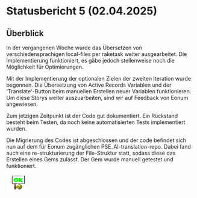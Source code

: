 # Statusbericht 5 (02.04.2025)
## Überblick


In der vergangenen Woche wurde das Übersetzen von verschiedensprachigen local-files per raketask weiter ausgearbeitet.
Die Implementierung funktioniert, es gäbe jedoch stellenweise noch die Möglichkeit für Optimierungen.

Mit der Implementierung der optionalen Zielen der zweiten Iteration wurde begonnen. Die Übersetzung von Active Records Variablen
und der 'Translate'-Button beim manuellen Erstellen neuer Variablen funktionieren. Um diese Storys weiter auszuarbeiten,
sind wir auf Feedback von Eonum angewiesen.

Zum jetzigen Zeitpunkt ist der Code gut dokumentiert. Ein Rückstand besteht beim Testen, da noch keine automatisierten 
Tests implementiert wurden.

Die Migrierung des Codes ist abgeschlossen und der code befindet sich nun auf dem für Eonum zugänglichen PSE_AI-translation-repo.
Dabei fand auch eine re-strukturierung der File-Struktur statt, sodass diese das Erstellen eines Gems zulässt. Der Gem wurde manuell 
getestet und funktioniert.

![Ok](./img/ok.png)